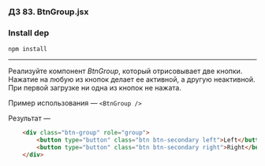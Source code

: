 ### ДЗ 83. BtnGroup.jsx

### Install dep

`npm install`

<hr>

Реализуйте компонент *BtnGroup*, который отрисовывает две кнопки. Нажатие на любую из кнопок делает ее активной, а другую неактивной. При первой загрузке ни одна из кнопок не нажата.

Пример использования — `<BtnGroup />`

Результат — 
```html
    <div class="btn-group" role="group">
        <button type="button" class="btn btn-secondary left">Left</button>
        <button type="button" class="btn btn-secondary right">Right</button>
    </div>
```
